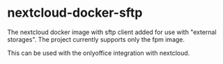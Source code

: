 # nextcloud-docker-sftp
 The nextcloud docker image with sftp client added for use with 
 "external storages". The project currently supports only the fpm image.
 
 This can be used with the onlyoffice integration with nextcloud.
  
 

